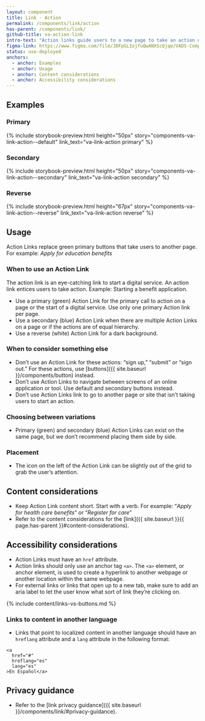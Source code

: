```yaml
---
layout: component
title: Link - Action
permalink: /components/link/action
has-parent: /components/link/
github-title: va-action-link
intro-text: "Action links guide users to a new page to take an action or to start an online tool or digital service."
figma-link: https://www.figma.com/file/JDFpGLIojfuQwANXScQjqe/VADS-Component-Examples?type=design&node-id=1312%3A10315&mode=design&t=nYOotVcwdpiMCL5C-1
status: use-deployed
anchors:
  - anchor: Examples
  - anchor: Usage
  - anchor: Content considerations
  - anchor: Accessibility considerations
---
```


## Examples

### Primary

{% include storybook-preview.html height="50px" story="components-va-link-action--default" link_text="va-link-action primary"  %}

### Secondary

{% include storybook-preview.html height="50px" story="components-va-link-action--secondary" link_text="va-link-action secondary" %}

### Reverse

{% include storybook-preview.html height="67px" story="components-va-link-action--reverse" link_text="va-link-action reverse" %}

## Usage

Action Links replace green primary buttons that take users to another page. For example: *Apply for education benefits*

### When to use an Action Link

The action link is an eye-catching link to start a digital service. An action link entices users to take action. Example: Starting a benefit application.

* Use a primary (green) Action Link for the primary call to action on a page or the start of a digital service. Use only one primary Action link per page.
* Use a secondary (blue) Action Link when there are multiple Action Links on a page or if the actions are of equal hierarchy.
* Use a reverse (white) Action Link for a dark background.

### When to consider something else

* Don’t use an Action Link for these actions: “sign up,” “submit” or “sign out.” For these actions, use [buttons]({{ site.baseurl }}/components/button) instead.
* Don’t use Action Links to navigate between screens of an online application or tool. Use default and secondary buttons instead.
* Don’t use Action Links link to go to another page or site that isn’t taking users to start an action.

### Choosing between variations

* Primary (green) and secondary (blue) Action Links can exist on the same page, but we don’t recommend placing them side by side.

### Placement

* The icon on the left of the Action Link can be slightly out of the grid to grab the user’s attention.

## Content considerations

* Keep Action Link content short. Start with a verb. For example: “*Apply for health care benefits*” or “*Register for care*”
* Refer to the content considerations for the [link]({{ site.baseurl }}{{ page.has-parent }}#content-considerations).

## Accessibility considerations

* Action Links must have an `href` attribute. 
* Action links should only use an anchor tag `<a>`. The `<a>` element, or anchor element, is used to create a hyperlink to another webpage or another location within the same webpage.
* For external links or links that open up to a new tab, make sure to add an aria label to let the user know what sort of link they’re clicking on.

{% include content/links-vs-buttons.md %}

### Links to content in another language

* Links that point to localized content in another language should have an `hreflang` attribute and a `lang` attribute in the following format:

```
<a
  href="#"
  hreflang="es"
  lang="es"
>En Español</a>
```

## Privacy guidance

* Refer to the [link privacy guidance]({{ site.baseurl }}/components/link/#privacy-guidance).
